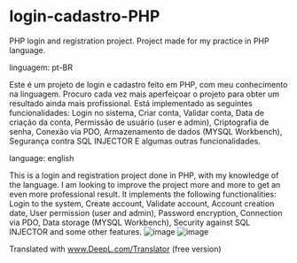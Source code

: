 # login-cadastro-PHP
PHP login and registration project. Project made for my practice in PHP language.

linguagem: pt-BR

Este é um projeto de login e cadastro feito em PHP, com meu conhecimento na linguagem. 
Procuro cada vez mais aperfeiçoar o projeto para obter um resultado ainda mais profissional.
Está implementado as seguintes funcionalidades:
Login no sistema,
Criar conta,
Validar conta,
Data de criação da conta,
Permissão de usuário (user e admin),
Criptografia de senha,
Conexão via PDO,
Armazenamento de dados (MYSQL Workbench),
Segurança contra SQL INJECTOR
E algumas outras funcionalidades.

language: english

This is a login and registration project done in PHP, with my knowledge of the language. 
I am looking to improve the project more and more to get an even more professional result.
It implements the following functionalities:
Login to the system,
Create account,
Validate account,
Account creation date,
User permission (user and admin),
Password encryption,
Connection via PDO,
Data storage (MYSQL Workbench),
Security against SQL INJECTOR
and some other features.
![image](https://user-images.githubusercontent.com/89220364/167352737-68178ff9-6f95-41b6-9174-37cf0621e0b8.png) ![image](https://user-images.githubusercontent.com/89220364/167352588-c0a16ad5-144a-4925-ad05-c491c1414b7b.png)




Translated with www.DeepL.com/Translator (free version)
